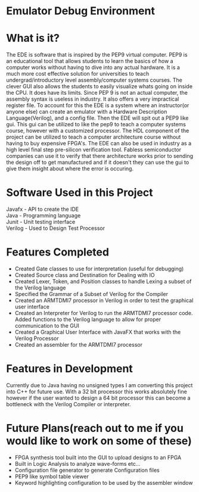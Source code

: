 # Emulator Debug Environment
# What is it?
The EDE is software that is inspired by the PEP9 virtual computer. PEP9 is an educational tool that allows students to learn the basics of how a computer works without having to dive into any actual hardware. It is a much more cost effective solution for universities to teach undergrad/introductory level assembly/computer systems courses. The clever GUI also allows the students to easily visualize whats going on inside the CPU. It does have its limits. Since PEP 9 is not an actual computer, the assembly syntax is useless in industry. It also offers a very impractical register file. To account for this the EDE is a system where an instructor(or anyone else) can create an emulator with a Hardware Description Language(Verilog), and a config file. Then the EDE will spit out a PEP9 like gui. This gui can be utilized to like the pep9 to teach a computer systems course, however with a customized processor. The HDL component of the project can be utilized to teach a computer architecture course without having to buy expensive FPGA's. The EDE can also be used in industry as a high level final step pre-silicon verification tool. Fabless semiconductor companies can use it to verify that there architecture works prior to sending the design off to get manufactured and if it doesn't they can use the gui to give them insight about where the error is occuring.

# Software Used in this Project
Javafx - API to create the IDE <br>
Java - Programming language <br>
Junit - Unit testing interface <br>
Verilog - Used to Design Test Processor

# Features Completed
  <ul>
    <li> Created Gate classes to use for interpretation (useful for debugging) </li>
    <li> Created Source class and Destination for Dealing with IO</li>
    <li> Created Lexer, Token, and Position classes to handle Lexing a subset of the Verilog language</li>
    <li> Specified the Grammar of a Subset of Verilog for the Compiler</li>
    <li> Created an ARMTDMI7 processor in Verilog in order to test the graphical user interface </li>
    <li> Created an Interpreter for Verilog to run the ARMTDMI7 processor code. Added functions to the Verilog language to allow for proper communication to the GUI </li>
    <li> Created a Graphical User Interface with JavaFX that works with the Verilog Processor </li>
    <li> Created an assembler for the ARMTDMI7 processor </li>
  </ul>
  
# Features in Development

<p> Currently due to Java having no unsigned types I am converting this project into C++ for future use. With a 32 bit processor this works absolutely fine however if the user wanted to design a 64 bit processor this can become a bottleneck with the Verilog Compiler or interpreter. </p>

# Future Plans(reach out to me if you would like to work on some of these)
<ul>
  <li> FPGA synthesis tool built into the GUI to upload designs to an FPGA </li>
  <li> Built in Logic Analysis to analyze wave-forms etc... </li>
  <li> Configuration file generator to generate Configuration files </li>
  <li> PEP9 like symbol table viewer </li>
  <li> Keyword highlighting configuration to be used by the assembler window </li>
</ul>
